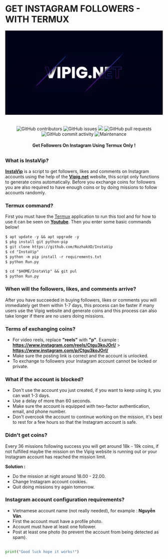 # GET INSTAGRAM FOLLOWERS - WITH TERMUX
<div align="center">
  <img src="Data/Vipig.png">
  <br>
  <br>
  <p>
    <img alt="GitHub contributors" src="https://img.shields.io/github/contributors/rozhakxd/InstaVip">
    <img alt="GitHub issues" src="https://img.shields.io/github/issues/rozhakxd/InstaVip">
    <img src="https://img.shields.io/badge/PRs-welcome-brightgreen.svg?style=shields">
    <img alt="GitHub pull requests" src="https://img.shields.io/github/issues-pr/rozhakxd/InstaVip">
    <img alt="GitHub commit activity" src="https://img.shields.io/github/commit-activity/m/rozhakxd/InstaVip">
    <img alt="Maintenance" src="https://img.shields.io/maintenance/no/2023">
  </p>
  <h4> Get Followers On Instagram Using Termux Only ! </h4>
</div>

##

### What is InstaVip?
[**InstaVip**](https://github.com/RozhakXD/InstaVip) is a script to get followers, likes and comments on Instagram accounts using the help of the [**Vipig.net**](https://vipig.net) website, this script only functions to generate coins automatically. Before you exchange coins for followers you are also required to have enough coins or by doing missions to follow accounts randomly.

### Termux command?
First you must have the [Termux](https://f-droid.org/repo/com.termux_118.apk) application to run this tool and for how to use it can be seen on [**Youtube**](https://youtube.com/rozhakid). Then you enter some basic commands below!
```
$ apt update -y && apt upgrade -y
$ pkg install git python-pip
$ git clone https://github.com/RozhakXD/InstaVip
$ cd "InstaVip"
$ python -m pip install -r requirements.txt
$ python Run.py
```

```
$ cd "$HOME/InstaVip" && git pul
$ python Run.py
```

### When will the followers, likes, and comments arrive?
After you have succeeded in buying followers, likes or comments you will immediately get them within 1-7 days, this process can be faster if many users use the Vipig website and generate coins and this process can also take longer if there are no users doing missions.

### Terms of exchanging coins?

- For video reels, replace **"reels"** with **"p"**. Example : **https://www.instagram.com/reels/Ctgu3koJOrl/** > **https://www.instagram.com/p/Ctgu3koJOrl/**
- Make sure the posting link is correct and the account is unlocked.
- To exchange to followers your Instagram account cannot be locked or private.

### What if the account is blocked?

- Don't use the account you just created, if you want to keep using it, you can wait 1-3 days.
- Use a delay of more than 60 seconds.
- Make sure the account is equipped with two-factor authentication, email, and phone number.
- Don't overcook the account to continue working on the mission, it's best to rest for a few hours so that the Instagram account is safe.

### Didn't get coins?
Every 36 missions following success you will get around 18k - 19k coins, if not fulfilled maybe the mission on the Vipig website is running out or your Instagram account has reached the mission limit.

**Solution :**
- Do the mission at night around 18.00 - 22.00.
- Change Instagram account cookies.
- Quit doing missions try again tomorrow.

### Instagram account configuration requirements?

- Vietnamese account name (not really needed), for example : **Nguyễn Văn**.
- First the account must have a profile photo.
- Account must have at least one follower.
- Post at least one photo (to prevent the account from being detected as spam).

##
```python
print("Good luck hope it works!")
```
##
